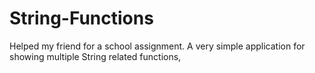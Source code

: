 # String-Functions
Helped my friend for a school assignment. A very simple application for showing multiple String related functions,
